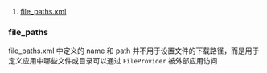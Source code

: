 1. [file_paths.xml](#file_paths)

### <span id = "file_paths">file_paths</span>

file_paths.xml 中定义的 name 和 path
并不用于设置文件的下载路径，而是用于定义应用中哪些文件或目录可以通过 `FileProvider` 被外部应用访问